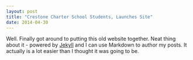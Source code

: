 ```yaml
---
layout: post
title: "Crestone Charter School Students, Launches Site"
date: 2014-04-30
---
```


Well. Finally got around to putting this old website together. Neat thing about it - powered by [Jekyll](http://jekyllrb.com)
and I can use Markdown to author my posts. It actually is a lot easier than I thought it was going to be.
